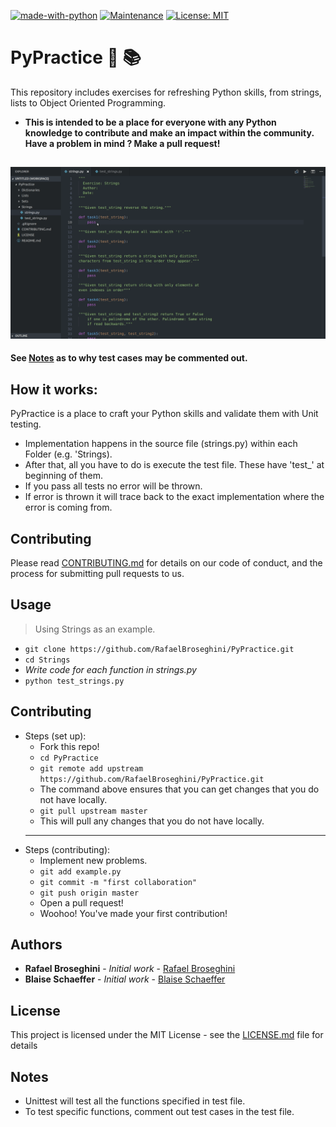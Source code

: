 [![made-with-python](https://img.shields.io/badge/Made%20with-Python-1f425f.svg)](https://www.python.org/)
[![Maintenance](https://img.shields.io/badge/Maintained%20%3F-Yes!-green.svg)](https://GitHub.com/Naereen/StrapDown.js/graphs/commit-activity)
[![License: MIT](https://img.shields.io/badge/License-MIT-yellow.svg)](https://opensource.org/licenses/MIT)



# PyPractice :snake: :books:
This repository includes exercises for refreshing Python skills, from strings, lists to Object Oriented Programming.

* **This is intended to be a place for everyone with any Python knowledge to contribute
and make an impact within the community. Have a problem in mind ? Make a pull request!**

![How to Use](/gif/PyPracticeUsage1.gif)
---
**See [Notes](#notes) as to why test cases may be commented out.**

## How it works:
PyPractice is a place to craft your Python skills and validate them with Unit testing.
* Implementation happens in the source file (strings.py) within each Folder (e.g. 'Strings).
* After that, all you have to do is execute the test file. These have 'test_' at beginning of them.
* If you pass all tests no error will be thrown.
* If error is thrown it will trace back to the exact implementation where the error is coming from.

## Contributing
Please read [CONTRIBUTING.md](https://github.com/RafaelBroseghini/PyPractice/blob/master/CONTRIBUTING.md) for details on our code of conduct, and the process for submitting pull requests to us.

## Usage
> Using Strings as an example.
* `git clone https://github.com/RafaelBroseghini/PyPractice.git`
* `cd Strings`
* *Write code for each function in strings.py*
* `python test_strings.py`

## Contributing
* Steps (set up):
  * Fork this repo!
  * `cd PyPractice`
  * `git remote add upstream https://github.com/RafaelBroseghini/PyPractice.git`
  * The command above ensures that you can get changes that you do not have locally.
  * `git pull upstream master`
  * This will pull any changes that you do not have locally.
  ---
* Steps (contributing):
  * Implement new problems.
  * `git add example.py`
  * `git commit -m "first collaboration"`
  * `git push origin master`
  * Open a pull request!
  * Woohoo! You've made your first contribution!

## Authors

* **Rafael Broseghini** - *Initial work* - [Rafael Broseghini](https://github.com/RafaelBroseghini)
* **Blaise Schaeffer** - *Initial work* - [Blaise Schaeffer](https://github.com/BlaiseSSchaeffer)

## License
This project is licensed under the MIT License - see the [LICENSE.md](https://github.com/RafaelBroseghini/PyPractice/blob/master/LICENSE) file for details

## Notes
* Unittest will test all the functions specified in test file.
* To test specific functions, comment out test cases in the test file.

